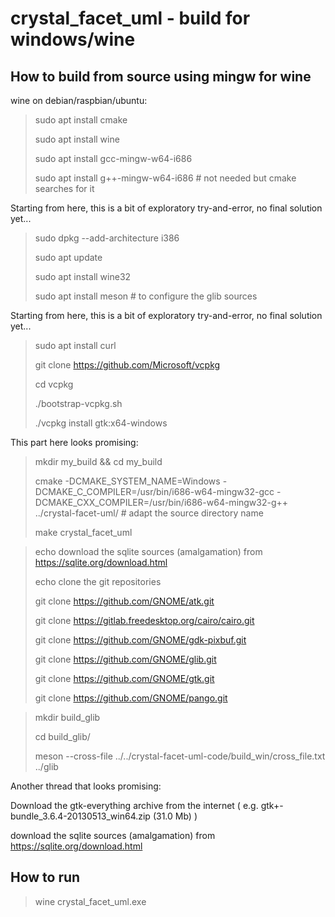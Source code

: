 
crystal_facet_uml - build for windows/wine
=============

How to build from source using mingw for wine
-----------

wine on debian/raspbian/ubuntu:

> sudo apt install cmake
>
> sudo apt install wine
>
> sudo apt install gcc-mingw-w64-i686
>
> sudo apt install g++-mingw-w64-i686  # not needed but cmake searches for it



Starting from here, this is a bit of exploratory try-and-error, no final solution yet...

> sudo dpkg --add-architecture i386
>
> sudo apt update
>
> sudo apt install wine32
>
> sudo apt install meson  # to configure the glib sources


Starting from here, this is a bit of exploratory try-and-error, no final solution yet...


> sudo apt install curl
>
> git clone https://github.com/Microsoft/vcpkg
>
> cd vcpkg
>
> ./bootstrap-vcpkg.sh
>
> ./vcpkg install gtk:x64-windows

This part here looks promising:

> mkdir my_build && cd my_build
>
> cmake -DCMAKE_SYSTEM_NAME=Windows -DCMAKE_C_COMPILER=/usr/bin/i686-w64-mingw32-gcc -DCMAKE_CXX_COMPILER=/usr/bin/i686-w64-mingw32-g++ ../crystal-facet-uml/       # adapt the source directory name
>
> make crystal_facet_uml

> echo download the sqlite sources (amalgamation) from https://sqlite.org/download.html
>
> echo clone the git repositories
>
> git clone https://github.com/GNOME/atk.git
>
> git clone https://gitlab.freedesktop.org/cairo/cairo.git
>
> git clone https://github.com/GNOME/gdk-pixbuf.git
>
> git clone https://github.com/GNOME/glib.git
>
> git clone https://github.com/GNOME/gtk.git
>
> git clone https://github.com/GNOME/pango.git


> mkdir build_glib
>
> cd build_glib/
>
> meson --cross-file ../../crystal-facet-uml-code/build_win/cross_file.txt ../glib

Another thread that looks promising:

Download the gtk-everything archive from the internet ( e.g. gtk+-bundle_3.6.4-20130513_win64.zip (31.0 Mb) )

download the sqlite sources (amalgamation) from https://sqlite.org/download.html





How to run
-----------

> wine crystal_facet_uml.exe

